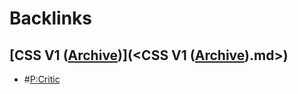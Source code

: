 
# Backlinks
## [CSS V1 ([Archive](<Archive.md>))](<CSS V1 ([Archive](<Archive.md>)).md>)
- #[P:Critic](<P:Critic.md>)

